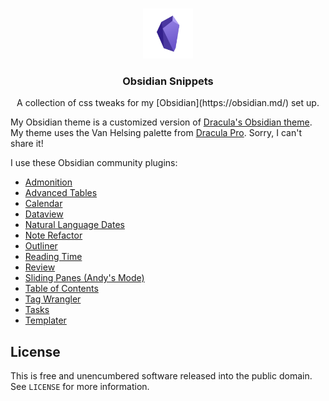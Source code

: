 <!-- PROJECT LOGO -->
<br />
<p align="center">
  <a href="https://github.com/othneildrew/Best-README-Template">
    <img src="images/obsidian.png" alt="Logo" width="80" height="80">
  </a>

  <h3 align="center">Obsidian Snippets</h3>

  <p align="center">
    A collection of css tweaks for my [Obsidian](https://obsidian.md/) set up.
  </p>
</p>

<!-- PLUGINS -->

My Obsidian theme is a customized version of [Dracula's Obsidian theme](https://github.com/dracula/obsidian). My theme uses the Van Helsing palette from [Dracula Pro](https://draculatheme.com/pro). Sorry, I can't share it!

I use these Obsidian community plugins:

- [Admonition](https://github.com/valentine195/obsidian-admonition)
- [Advanced Tables](https://github.com/tgrosinger/advanced-tables-obsidian)
- [Calendar](https://github.com/liamcain/obsidian-calendar-plugin)
- [Dataview](https://github.com/blacksmithgu/obsidian-dataview)
- [Natural Language Dates](https://github.com/argenos/nldates-obsidian)
- [Note Refactor](https://github.com/lynchjames/note-refactor-obsidian)
- [Outliner](https://github.com/vslinko/obsidian-outliner)
- [Reading Time](https://github.com/avr/obsidian-reading-time)
- [Review](https://github.com/ryanjamurphy/review-obsidian)
- [Sliding Panes (Andy's Mode)](https://github.com/deathau/sliding-panes-obsidian)
- [Table of Contents](https://github.com/hipstersmoothie/obsidian-plugin-toc)
- [Tag Wrangler](https://github.com/pjeby/tag-wrangler)
- [Tasks](https://github.com/schemar/obsidian-tasks)
- [Templater](https://github.com/SilentVoid13/Templater)

<!-- LICENSE -->
## License

This is free and unencumbered software released into the public domain. See `LICENSE` for more information.
